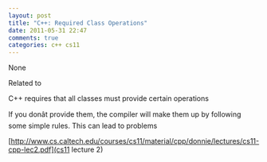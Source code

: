 ```yaml
---
layout: post
title: "C++: Required Class Operations"
date: 2011-05-31 22:47
comments: true
categories: c++ cs11
---
```


None



Related to 




C++ requires that all classes must provide certain operations 





If you donât provide them, the compiler will make them up by following some simple rules. This can lead to problems 


[http://www.cs.caltech.edu/courses/cs11/material/cpp/donnie/lectures/cs11-cpp-lec2.pdf](cs11 lecture 2)

